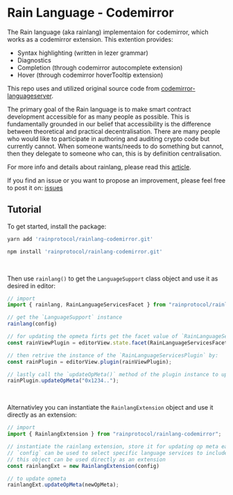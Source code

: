 # **Rain Language - Codemirror**
The Rain language (aka rainlang) implementaion for codemirror, which works as a codemirror extension.
This extention provides: 
- Syntax highlighting (written in lezer grammar)
- Diagnostics 
- Completion (through codemirror autocomplete extension)
- Hover (through codemirror hoverTooltip extension)

This repo uses and utilized original source code from [codemirror-languageserver](https://github.com/FurqanSoftware/codemirror-languageserver).

The primary goal of the Rain language is to make smart contract development accessible for as many people as possible. This is fundamentally grounded in our belief that accessibility is the difference between theoretical and practical decentralisation. There are many people who would like to participate in authoring and auditing crypto code but currently cannot. When someone wants/needs to do something but cannot, then they delegate to someone who can, this is by definition centralisation.

For more info and details about rainlang, please read this [article](https://hackmd.io/@REJeq0MuTUiqnjx9w5SsUA/HJj9s-nfi#Rainlang-has-a-spectrum-of-representations-from-concise-gtexplicit).

If you find an issue or you want to propose an improvement, please feel free to post it on: [issues](https://github.com/rainprotocol/rainlang-codemirror/issues)

## **Tutorial**
To get started, install the package:
```bash
yarn add 'rainprotocol/rainlang-codemirror.git'

npm install 'rainprotocol/rainlang-codemirror.git'
```
<br>

Then use `rainlang()` to get the `LanguageSupport` class object and use it as desired in editor:
```typescript
// import
import { rainlang, RainLanguageServicesFacet } from "rainprotocol/rainlang-codemirror";

// get the `LanguageSupport` instance
rainlang(config)

// for updating the opmeta firts get the facet value of `RainLanguageServicesFacet` which is of type `ViewPlugin`:
const rainViewPlugin = editorView.state.facet(RainLanguageServicesFacet);

// then retrive the instance of the `RainLanguageServicesPlugin` by:
const rainPlugin = editorView.plugin(rainViewPlugin);

// lastly call the `updateOpMeta()` method of the plugin instance to update op meta:
rainPlugin.updateOpMeta("0x1234..");
```
<br>

Alternativley you can instantiate the `RainlangExtension` object and use it directly as an extension:
```typescript
// import
import { RainlangExtension } from "rainprotocol/rainlang-codemirror";

// instantiate the rainlang extension, store it for updating op meta easily in future
// `config` can be used to select specific language services to include/exclude
// this object can be used directly as an extension
const rainlangExt = new RainlangExtension(config)

// to update opmeta
rainlangExt.updateOpMeta(newOpMeta);
```
<br>